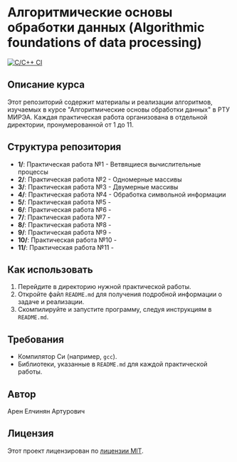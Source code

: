 # Алгоритмические основы обработки данных (Algorithmic foundations of data processing)

[![C/C++ CI](https://github.com/0Nera/afdp/actions/workflows/c-cpp.yml/badge.svg?event=push)](https://github.com/0Nera/afdp/actions/workflows/c-cpp.yml)

## Описание курса

Этот репозиторий содержит материалы и реализации алгоритмов, изучаемых в курсе "Алгоритмические основы обработки данных" в РТУ МИРЭА. Каждая практическая работа организована в отдельной директории, пронумерованной от 1 до 11.

## Структура репозитория

- **1/**: Практическая работа №1 - Ветвящиеся вычислительные процессы
- **2/**: Практическая работа №2 - Одномерные массивы
- **3/**: Практическая работа №3 - Двумерные массивы
- **4/**: Практическая работа №4 - Обработка символьной информации
- **5/**: Практическая работа №5 - 
- **6/**: Практическая работа №6 - 
- **7/**: Практическая работа №7 - 
- **8/**: Практическая работа №8 - 
- **9/**: Практическая работа №9 - 
- **10/**: Практическая работа №10 - 
- **11/**: Практическая работа №11 - 

## Как использовать

1. Перейдите в директорию нужной практической работы.
2. Откройте файл `README.md` для получения подробной информации о задаче и реализации.
3. Скомпилируйте и запустите программу, следуя инструкциям в `README.md`.

## Требования

- Компилятор Си (например, `gcc`).
- Библиотеки, указанные в `README.md` для каждой практической работы.

## Автор

Арен Елчинян Артурович

## Лицензия

Этот проект лицензирован по [лицензии MIT](LICENSE).
